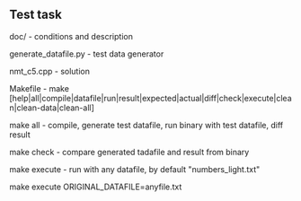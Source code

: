 Test task
---------

doc/         - conditions and description

generate_datafile.py - test data generator

nmt_c5.cpp   - solution

Makefile     - make [help|all|compile|datafile|run|result|expected|actual|diff|check|execute|clean|clean-data|clean-all]

make all     - compile, generate test datafile, run binary with test datafile, diff result

make check   - compare generated tadafile and result from binary 

make execute - run with any datafile, by default "numbers_light.txt" 

make execute ORIGINAL_DATAFILE=anyfile.txt

